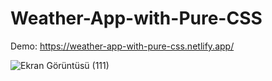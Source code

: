 # Weather-App-with-Pure-CSS

Demo: https://weather-app-with-pure-css.netlify.app/

![Ekran Görüntüsü (111)](https://user-images.githubusercontent.com/81578763/156571462-afa1f671-2997-44fe-817e-164cef13f452.png)
